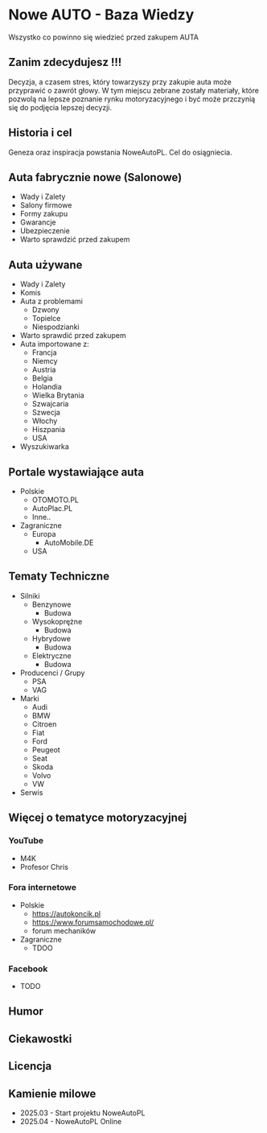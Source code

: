 # Nowe AUTO - Baza Wiedzy
Wszystko co powinno się wiedzieć przed zakupem AUTA

## Zanim zdecydujesz !!!
Decyzja, a czasem stres, który towarzyszy przy zakupie auta może przyprawić o zawrót głowy. W tym miejscu zebrane zostały materiały, które pozwolą na lepsze poznanie rynku motoryzacyjnego i być może przczynią się do podjęcia lepszej decyzji. 

## Historia i cel
Geneza oraz inspiracja powstania NoweAutoPL. Cel do osiągniecia. 

## Auta fabrycznie nowe (Salonowe)
* Wady i Zalety
* Salony firmowe
* Formy zakupu
* Gwarancje
* Ubezpieczenie
* Warto sprawdzić przed zakupem

## Auta używane
* Wady i Zalety
* Komis
* Auta z problemami
  * Dzwony
  * Topielce
  * Niespodzianki
* Warto sprawdić przed zakupem
* Auta importowane z:
  * Francja
  * Niemcy
  * Austria
  * Belgia
  * Holandia
  * Wielka Brytania
  * Szwajcaria
  * Szwecja
  * Włochy
  * Hiszpania
  * USA
* Wyszukiwarka

## Portale wystawiające auta
* Polskie
  * OTOMOTO.PL
  * AutoPlac.PL
  * Inne..
* Zagraniczne
  * Europa
    * AutoMobile.DE
  * USA


## Tematy Techniczne
* Silniki
  * Benzynowe
    * Budowa
  * Wysokoprężne
    * Budowa
  * Hybrydowe
    * Budowa
  * Elektryczne
    * Budowa
* Producenci / Grupy
  * PSA
  * VAG
* Marki
  * Audi
  * BMW
  * Citroen
  * Fiat
  * Ford
  * Peugeot
  * Seat
  * Skoda
  * Volvo
  * VW
* Serwis

## Więcej o tematyce motoryzacyjnej
### YouTube
* M4K
* Profesor Chris
### Fora internetowe
* Polskie
  * https://autokoncik.pl
  * https://www.forumsamochodowe.pl/
  * forum mechaników
* Zagraniczne
  * TDOO
### Facebook
* TODO

## Humor

## Ciekawostki



## Licencja


## Kamienie milowe
* 2025.03 - Start projektu NoweAutoPL
* 2025.04 - NoweAutoPL Online
